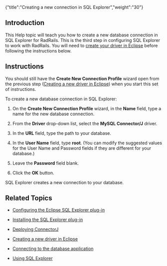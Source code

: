 {"title":"Creating a new connection in SQL Explorer","weight":"30"}

## Introduction

This Help topic will teach you how to create a new database connection in SQL Explorer for RadRails. This is the third step in configuring SQL Explorer to work with RadRails. You will need to [create your driver in Eclipse](/docs/appc/Axway_Appcelerator_Studio/Axway_Appcelerator_Studio_Guide/Customizing_Studio/3rd_Party_DB_Plugins/Creating_a_new_driver_in_Eclipse/) before following the instructions below.

## Instructions

You should still have the **Create New Connection Profile** wizard open from the previous step ([Creating a new driver in Eclipse](/docs/appc/Axway_Appcelerator_Studio/Axway_Appcelerator_Studio_Guide/Customizing_Studio/3rd_Party_DB_Plugins/Creating_a_new_driver_in_Eclipse/)) when you start this set of instructions.

To create a new database connection in SQL Explorer:

1. On the **Create New Connection Profile** wizard, in the **Name** field, type a name for the new database connection.

2. From the **Driver** drop-down list, select the **MySQL Connector/J** driver.

3. In the **URL** field, type the path to your database.

4. In the **User Name** field, type **root**. (You can modify the suggested values for the User Name and Password fields if they are different for your database.)

5. Leave the **Password** field blank.

6. Click the **OK** button.


SQL Explorer creates a new connection to your database.

## Related Topics

* [Configuring the Eclipse SQL Explorer plug-in](/docs/appc/Axway_Appcelerator_Studio/Axway_Appcelerator_Studio_Guide/Customizing_Studio/3rd_Party_DB_Plugins/Configuring_the_Eclipse_SQL_Explorer_plug-in/)

* [Installing the SQL Explorer plug-in](/docs/appc/Axway_Appcelerator_Studio/Axway_Appcelerator_Studio_Guide/Customizing_Studio/3rd_Party_DB_Plugins/Installing_the_SQL_Explorer_plug-in/)

* [Deploying ConnectorJ](/docs/appc/Axway_Appcelerator_Studio/Axway_Appcelerator_Studio_Guide/Customizing_Studio/3rd_Party_DB_Plugins/Deploying_ConnectorJ/)

* [Creating a new driver in Eclipse](/docs/appc/Axway_Appcelerator_Studio/Axway_Appcelerator_Studio_Guide/Customizing_Studio/3rd_Party_DB_Plugins/Creating_a_new_driver_in_Eclipse/)

* [Connecting to the database application](/docs/appc/Axway_Appcelerator_Studio/Axway_Appcelerator_Studio_Guide/Customizing_Studio/3rd_Party_DB_Plugins/Connecting_to_the_database_application/)

* [Using SQL Explorer](/docs/appc/Axway_Appcelerator_Studio/Axway_Appcelerator_Studio_Guide/Customizing_Studio/3rd_Party_DB_Plugins/Using_SQL_Explorer/)
